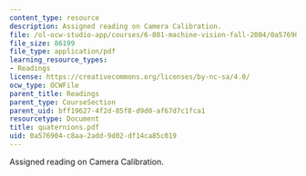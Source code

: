 ```yaml
---
content_type: resource
description: Assigned reading on Camera Calibration.
file: /ol-ocw-studio-app/courses/6-801-machine-vision-fall-2004/0a576904c8aa2add9d02df14ca85c019_quaternions.pdf
file_size: 86199
file_type: application/pdf
learning_resource_types:
- Readings
license: https://creativecommons.org/licenses/by-nc-sa/4.0/
ocw_type: OCWFile
parent_title: Readings
parent_type: CourseSection
parent_uid: bff19627-4f2d-85f8-d9d0-af67d7c1fca1
resourcetype: Document
title: quaternions.pdf
uid: 0a576904-c8aa-2add-9d02-df14ca85c019
---
```

Assigned reading on Camera Calibration.